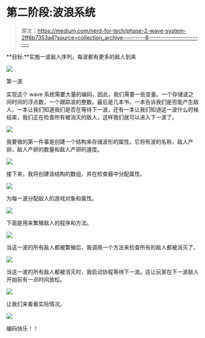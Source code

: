 # 第二阶段:波浪系统

> 原文：<https://medium.com/nerd-for-tech/phase-2-wave-system-2ff6b7353a4?source=collection_archive---------8----------------------->

**目标:**实施一波敌人序列，每波都有更多的敌人到来

![](img/b05c7c419680314f24336f7f6e3ab412.png)

第一波

实现这个 wave 系统需要大量的编码，因此，我们需要一些变量。一个存储波之间时间的浮点数，一个跟踪波的整数。最后是几本书，一本告诉我们是否能产生敌人，一本让我们知道我们是否在等待下一波，还有一本让我们知道这一波什么时候结束，我们正在检查所有被消灭的敌人，这样我们就可以进入下一波了。

![](img/d84a166a99982e8d490890ebc3181b65.png)

我要做的第一件事是创建一个结构来存储波形的属性。它将有波的名称，敌人产卵，敌人产卵的数量和敌人产卵的速度。

![](img/ad42e0194f7ef11829003bc423ff1e98.png)

接下来，我将创建该结构的数组，并在检查器中分配属性。

![](img/655002935b8a08593b7946a39f2b9e15.png)

为每一波分配敌人的游戏对象和属性。

![](img/4f7b38150ae41beaa10e40bd3e867de9.png)

下面是用来繁殖敌人的程序和方法。

![](img/976d905e58a5cfe9c1341aa94108f60c.png)

当这一波的所有敌人都被繁殖后，我调用一个方法来检查所有的敌人都被消灭了。

![](img/620ccee07002dc0931f073f2ef7b2a76.png)

当这一波的所有敌人都被消灭时，我启动协程等待下一波。这让玩家在下一波敌人开始前有一点时间放松。

![](img/fb7d68bc81b61b73a26f7679065cac66.png)

让我们来看看实际情况。

![](img/06f06e221dc6ef3fa0240296f048cfc8.png)

编码快乐！！